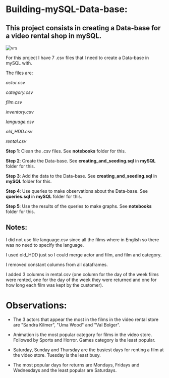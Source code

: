 # Building-mySQL-Data-base:
## This project consists in creating a Data-base for a video rental shop in mySQL.

![vrs](https://s.hdnux.com/photos/01/17/43/33/20854464/7/rawImage.jpg)

For this project I have 7 .csv files that I need to create a Data-base in mySQL with. 


The files are:


_actor.csv_

_category.csv_

_film.csv_

_inventory.csv_

_language.csv_

_old_HDD.csv_

_rental.csv_



**Step 1**: Clean the .csv files. See **notebooks** folder for this.

**Step 2**: Create the Data-base. See **creating_and_seeding.sql** in **mySQL** folder for this. 

**Step 3**: Add the data to the Data-base. See **creating_and_seeding.sql** in **mySQL** folder for this.

**Step 4**: Use queries to make observations about the Data-base. See **queries.sql** in **mySQL** folder for this.

**Step 5**: Use the results of the queries to make graphs. See **notebooks** folder for this. 

## Notes:

I did not use file language.csv since all the films where in English so there was no need to specify the language. 

I used old_HDD just so I could merge actor and film, and film and category. 

I removed constant columns from all dataframes. 

I added 3 columns in rental.csv (one column for the day of the week films were rented, one for the day of the week they were returned and one for how long each film was kept by the customer).

# Observations:
* The 3 actors that appear the most in the films in the video rental store are "Sandra Kilmer", "Uma Wood" and "Val Bolger".

* Animation is the most popular category for films in the video store. Followed by Sports and Horror. Games category is the least popular. 

* Saturday, Sunday and Thursday are the busiest days for renting a film at the video store. Tuesday is the least busy. 

* The most popular days for returns are Mondays, Fridays and Wednesdays and the least popular are Saturdays. 


